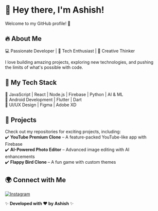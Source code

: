 # 👋 Hey there, I'm Ashish!  

Welcome to my GitHub profile! 🚀  

## 🔥 About Me  
💻 Passionate Developer | 🚀 Tech Enthusiast | 🎨 Creative Thinker  

I love building amazing projects, exploring new technologies, and pushing the limits of what's possible with code.  

## 🚀 My Tech Stack  
🔹 JavaScript | React | Node.js | Firebase | Python | AI & ML  
🔹 Android Development | Flutter | Dart  
🔹 UI/UX Design | Figma | Adobe XD  

## 📌 Projects  
Check out my repositories for exciting projects, including:  
✔️ **YouTube Premium Clone** – A feature-packed YouTube-like app with Firebase  
✔️ **AI-Powered Photo Editor** – Advanced image editing with AI enhancements  
✔️ **Flappy Bird Clone** – A fun game with custom themes  

## 🌍 Connect with Me  
[![Instagram](https://img.shields.io/badge/Instagram-E4405F?style=for-the-badge&logo=instagram)](https://instagram.com/itx_ashu_5k)  

✨ **Developed with ❤️ by Ashish** ✨  

